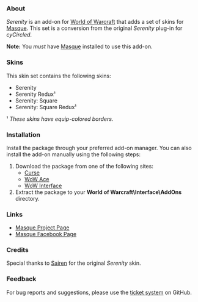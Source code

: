 ### About ###

*Serenity* is an add-on for [World of Warcraft](http://us.battle.net/wow) that adds a set of skins for [Masque](http://www.wowace.com/addons/masque). This set is a conversion from the original *Serenity* plug-in for *cyCircled*.

**Note:** You *must* have [Masque](http://www.wowace.com/addons/masque) installed to use this add-on.

### Skins ###

This skin set contains the following skins:

- Serenity
- Serenity Redux¹
- Serenity: Square
- Serenity: Square Redux¹

¹ *These skins have equip-colored borders.*

### Installation ###

Install the package through your preferred add-on manager. You can also install the add-on manually using the following steps:

1. Download the package from one of the following sites:
    - [Curse](http://www.curse.com/addons/wow/masque_serenity)
    - [WoW Ace](http://www.wowace.com/addons/masque_serenity)
    - [WoW Interface](http://www.wowinterface.com/downloads/info8875)
2. Extract the package to your **World of Warcraft\Interface\AddOns** directory.

### Links ###

- [Masque Project Page](http://www.wowace.com/addons/masque)
- [Masque Facebook Page](https://www.facebook.com/masqueui)

### Credits ###

Special thanks to [Sairen](http://www.wowace.com/profiles/sairen2) for the original *Serenity* skin.

### Feedback ###

For bug reports and suggestions, please use the [ticket system](https://github.com/stormfx/masque_serenity/issues) on GitHub.
